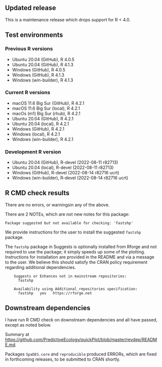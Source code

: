 ## Updated release

This is a maintenance release which drops support for R < 4.0.

## Test environments

### Previous R versions
* Ubuntu 20.04                 (GitHub), R 4.0.5
* Ubuntu 20.04                 (GitHub), R 4.1.3
* Windows                      (GitHub), R 4.0.5
* Windows                      (GitHub), R 4.1.3
* Windows                 (win-builder), R 4.1.3

### Current R versions
* macOS 11.6 Big Sur           (GitHub), R 4.2.1
* macOS 11.6 Big Sur            (local), R 4.2.1
* macOs (m1) Big Sur             (rhub), R 4.2.1
* Ubuntu 20.04                 (GitHub), R 4.2.1
* Ubuntu 20.04                  (local), R 4.2.1
* Windows                      (GitHub), R 4.2.1
* Windows                       (local), R 4.2.1
* Windows                 (win-builder), R 4.2.1

### Development R version
* Ubuntu 20.04                 (GitHub), R-devel (2022-08-11 r82713)
* Ubuntu 20.04                  (local), R-devel (2022-08-11 r82713)
* Windows                      (GitHub), R-devel (2022-08-14 r82716 ucrt)
* Windows                 (win-builder), R-devel (2022-08-14 r82716 ucrt)
## R CMD check results

There are no errors, or warningsin any of the above.

There are 2 NOTEs, which are not new notes for this package:

    Package suggested but not available for checking: 'fastshp'

We provide instructions for the user to install the suggested `fastshp` package.

The `fastshp` package in Suggests is optionally installed from Rforge and not required to use the package; it simply speeds up some of the plotting. Instructions for installation are provided in the README and via a message to the user. We believe this should satisfy the CRAN policy requirement regarding additional dependencies.

        Suggests or Enhances not in mainstream repositories:
          fastshp
      
        Availability using Additional_repositories specification:
          fastshp   yes   https://rforge.net

## Downstream dependencies

I have run R CMD check on downstream dependencies and all have passed, except as noted below.

Summary at https://github.com/PredictiveEcology/quickPlot/blob/master/revdep/README.md.

Packages `SpaDES.core` and `reproducible` produced ERRORs, which are fixed in forthcoming releases, to be submitted to CRAN shortly.
